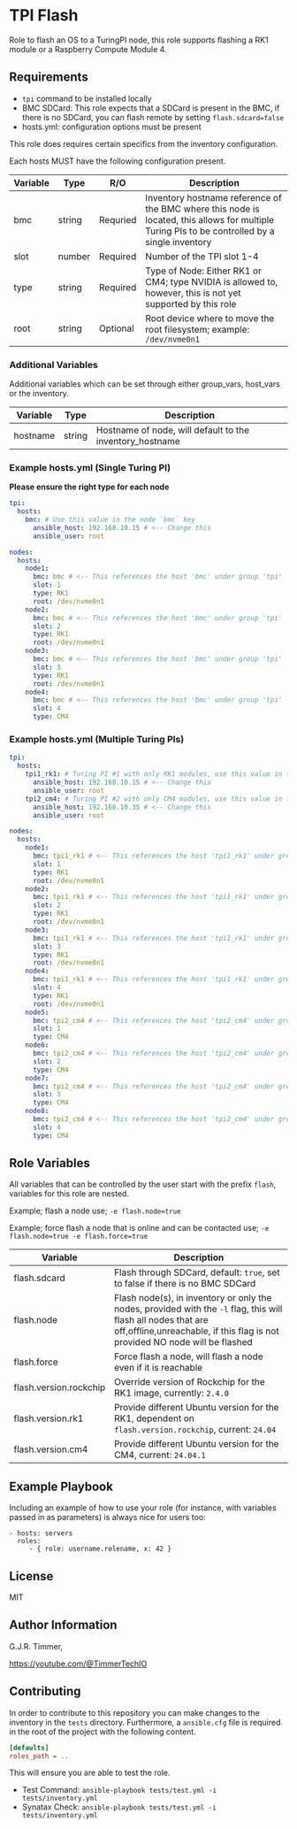 # TPI Flash

Role to flash an OS to a TuringPI node, this role supports flashing a RK1 module or a Raspberry Compute Module 4.

## Requirements

- `tpi` command to be installed locally
- BMC SDCard: This role expects that a SDCard is present in the BMC, if there is no SDCard, you can flash remote by setting `flash.sdcard=false`
- hosts.yml: configuration options must be present

This role does requires certain specifics from the inventory configuration.

Each hosts MUST have the following configuration present.

| Variable | Type   | R/O      | Description                                                                                                                                    |
| -------- | ------ | -------- | ---------------------------------------------------------------------------------------------------------------------------------------------- |
| bmc      | string | Requried | Inventory hostname reference of the BMC where this node is located, this allows for multiple Turing PIs to be controlled by a single inventory |
| slot     | number | Required | Number of the TPI slot 1-4                                                                                                                     |
| type     | string | Required | Type of Node: Either RK1 or CM4; type NVIDIA is allowed to, however, this is not yet supported by this role                                    |
| root     | string | Optional | Root device where to move the root filesystem; example: `/dev/nvme0n1`                                                                         |

### Additional Variables

Additional variables which can be set through either group_vars, host_vars or the inventory.

| Variable | Type   | Description                                              |
| -------- | ------ | -------------------------------------------------------- |
| hostname | string | Hostname of node, will default to the inventory_hostname |

### Example hosts.yml (Single Turing PI)

**Please ensure the right type for each node**

```yaml
tpi:
  hosts:
    bmc: # Use this value in the node `bmc` key
      ansible_host: 192.168.10.15 # <-- Change this
      ansible_user: root

nodes:
  hosts:
    node1:
      bmc: bmc # <-- This references the host 'bmc' under group 'tpi'
      slot: 1
      type: RK1
      root: /dev/nvme0n1
    node2:
      bmc: bmc # <-- This references the host 'bmc' under group 'tpi'
      slot: 2
      type: RK1
      root: /dev/nvme0n1
    node3:
      bmc: bmc # <-- This references the host 'bmc' under group 'tpi'
      slot: 3
      type: RK1
      root: /dev/nvme0n1
    node4:
      bmc: bmc # <-- This references the host 'bmc' under group 'tpi'
      slot: 4
      type: CM4
```

### Example hosts.yml (Multiple Turing PIs)

```yaml
tpi:
  hosts:
    tpi1_rk1: # Turing PI #1 with only RK1 modules, use this value in the node `bmc` key
      ansible_host: 192.168.10.15 # <-- Change this
      ansible_user: root
    tpi2_cm4: # Turing PI #2 with only CM4 modules, use this value in the node `bmc` key
      ansible_host: 192.168.10.35 # <-- Change this
      ansible_user: root

nodes:
  hosts:
    node1:
      bmc: tpi1_rk1 # <-- This references the host 'tpi1_rk1' under group 'tpi'
      slot: 1
      type: RK1
      root: /dev/nvme0n1
    node2:
      bmc: tpi1_rk1 # <-- This references the host 'tpi1_rk1' under group 'tpi'
      slot: 2
      type: RK1
      root: /dev/nvme0n1
    node3:
      bmc: tpi1_rk1 # <-- This references the host 'tpi1_rk1' under group 'tpi'
      slot: 3
      type: RK1
      root: /dev/nvme0n1
    node4:
      bmc: tpi1_rk1 # <-- This references the host 'tpi1_rk1' under group 'tpi'
      slot: 4
      type: RK1
      root: /dev/nvme0n1
    node5:
      bmc: tpi2_cm4 # <-- This references the host 'tpi2_cm4' under group 'tpi'
      slot: 1
      type: CM4
    node6:
      bmc: tpi2_cm4 # <-- This references the host 'tpi2_cm4' under group 'tpi'
      slot: 2
      type: CM4
    node7:
      bmc: tpi2_cm4 # <-- This references the host 'tpi2_cm4' under group 'tpi'
      slot: 3
      type: CM4
    node8:
      bmc: tpi2_cm4 # <-- This references the host 'tpi2_cm4' under group 'tpi'
      slot: 4
      type: CM4
```

## Role Variables

All variables that can be controlled by the user start with the prefix `flash`, variables for this role are nested.

Example; flash a node use; `-e flash.node=true`

Example; force flash a node that is online and can be contacted use; `-e flash.node=true -e flash.force=true`

| Variable               | Description                                                                                                                                                                                  |
| ---------------------- | -------------------------------------------------------------------------------------------------------------------------------------------------------------------------------------------- |
| flash.sdcard           | Flash through SDCard, default: `true`, set to false if there is no BMC SDCard                                                                                                                |
| flash.node             | Flash node(s), in inventory or only the nodes, provided with the `-l` flag, this will flash all nodes that are off,offline,unreachable, if this flag is not provided NO node will be flashed |
| flash.force            | Force flash a node, will flash a node even if it is reachable                                                                                                                                |
| flash.version.rockchip | Override version of Rockchip for the RK1 image, currently: `2.4.0`                                                                                                                           |
| flash.version.rk1      | Provide different Ubuntu version for the RK1, dependent on `flash.version.rockchip`, current: `24.04`                                                                                        |
| flash.version.cm4      | Provide different Ubuntu version for the CM4, current: `24.04.1`                                                                                                                             |

## Example Playbook

Including an example of how to use your role (for instance, with variables passed in as parameters) is always nice for users too:

    - hosts: servers
      roles:
         - { role: username.rolename, x: 42 }

## License

MIT

## Author Information

G.J.R. Timmer, 

https://youtube.com/@TimmerTechIO

## Contributing

In order to contribute to this repository you can make changes to the inventory in the `tests` directory. Furthermore, a `ansible.cfg` file is required in the root of the project with the following content.

```ini
[defaults]
roles_path = ..
```

This will ensure you are able to test the role.

- Test Command: `ansible-playbook tests/test.yml -i tests/inventory.yml`
- Synatax Check: `ansible-playbook tests/test.yml -i tests/inventory.yml`
